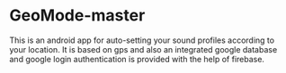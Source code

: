 # GeoMode-master
This is an android app for auto-setting your sound profiles according to your location.
It is based on gps and also an integrated google database and google login authentication is provided with the help of firebase.
